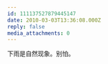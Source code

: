 ```yaml
---
id: 111137527879445147
date: 2010-03-03T13:36:08.000Z
reply: false
media_attachments: 0
---
```


下雨是自然现象。别怕。

